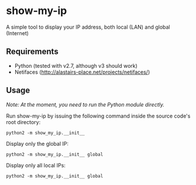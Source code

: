 show-my-ip
==========

A simple tool to display your IP address, both local (LAN) and global (Internet)

Requirements
------------

 * Python (tested with v2.7, although v3 should work)
 * Netifaces (http://alastairs-place.net/projects/netifaces/)

Usage
-----

*Note: At the moment, you need to run the Python module directly.*

Run show-my-ip by issuing the following command inside the source code's root directory:

    python2 -m show_my_ip.__init__

Display only the global IP:

    python2 -m show_my_ip.__init__ global

Display only all local IPs:

    python2 -m show_my_ip.__init__ global


